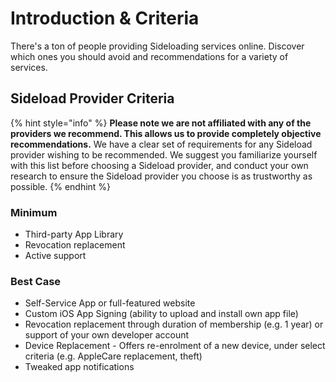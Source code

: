 # Introduction & Criteria

There's a ton of people providing Sideloading services online. Discover which ones you should avoid and recommendations for a variety of services.

## Sideload Provider Criteria

{% hint style="info" %}
**Please note we are not affiliated with any of the providers we recommend. This allows us to provide completely objective recommendations.** We have a clear set of requirements for any Sideload provider wishing to be recommended. We suggest you familiarize yourself with this list before choosing a Sideload provider, and conduct your own research to ensure the Sideload provider you choose is as trustworthy as possible.
{% endhint %}

### Minimum

* Third-party App Library
* Revocation replacement
* Active support

### Best Case

* Self-Service App or full-featured website
* Custom iOS App Signing \(ability to upload and install own app file\)
* Revocation replacement through duration of membership \(e.g. 1 year\) or support of your own developer account
* Device Replacement - Offers re-enrolment of a new device, under select criteria \(e.g. AppleCare replacement, theft\)
* Tweaked app notifications

